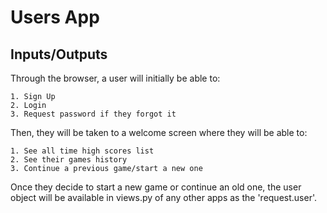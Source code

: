Users App
=========
Inputs/Outputs
--------------

Through the browser, a user will initially be able to:

    1. Sign Up
    2. Login
    3. Request password if they forgot it

Then, they will be taken to a welcome screen where they will be able to:

    1. See all time high scores list
    2. See their games history
    3. Continue a previous game/start a new one

Once they decide to start a new game or continue an old one, the user object will be available in views.py of any other apps as the 'request.user'.